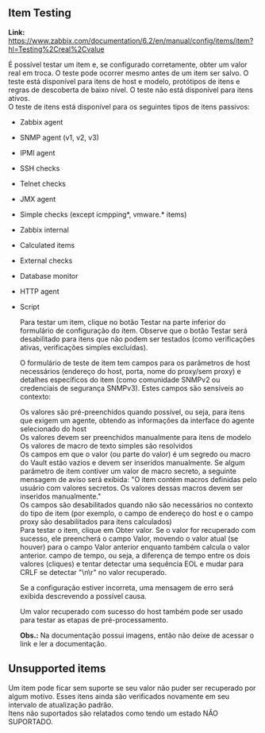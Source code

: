 ## **Item Testing**
   **Link:** https://www.zabbix.com/documentation/6.2/en/manual/config/items/item?hl=Testing%2Creal%2Cvalue<br>
   
   É possível testar um item e, se configurado corretamente, obter um valor real em troca. O teste pode ocorrer mesmo antes de um item ser salvo. O teste está disponível para itens de host e modelo, protótipos de itens e regras de descoberta de baixo nível. O teste não está disponível para itens ativos.<br>
   O teste de itens está disponível para os seguintes tipos de itens passivos:<br>

 - Zabbix agent
 - SNMP agent (v1, v2, v3)
 - IPMI agent
 - SSH checks
 - Telnet checks
 - JMX agent
 - Simple checks (except icmpping*, vmware.* items)
 - Zabbix internal
 - Calculated items
 - External checks
 - Database monitor
 - HTTP agent
 - Script

   Para testar um item, clique no botão Testar na parte inferior do formulário de configuração do item. Observe que o botão Testar será desabilitado para itens que não podem ser testados (como verificações ativas, verificações simples excluídas).<br>

   O formulário de teste de item tem campos para os parâmetros de host necessários (endereço do host, porta, nome do proxy/sem proxy) e detalhes específicos do item (como comunidade SNMPv2 ou credenciais de segurança SNMPv3). Estes campos são sensíveis ao contexto:<br>

   Os valores são pré-preenchidos quando possível, ou seja, para itens que exigem um agente, obtendo as informações da interface do agente selecionado do host<br>
   Os valores devem ser preenchidos manualmente para itens de modelo<br>
   Os valores de macro de texto simples são resolvidos<br>
   Os campos em que o valor (ou parte do valor) é um segredo ou macro do Vault estão vazios e devem ser inseridos manualmente. Se algum parâmetro de item contiver um valor de macro secreto, a seguinte mensagem de aviso será exibida: "O item contém macros definidas pelo usuário com valores secretos. Os valores dessas macros devem ser inseridos manualmente."<br>
   Os campos são desabilitados quando não são necessários no contexto do tipo de item (por exemplo, o campo de endereço do host e o campo proxy são desabilitados para itens calculados)<br>
   Para testar o item, clique em Obter valor. Se o valor for recuperado com sucesso, ele preencherá o campo Valor, movendo o valor atual (se houver) para o campo Valor anterior enquanto também calcula o valor anterior. campo de tempo, ou seja, a diferença de tempo entre os dois valores (cliques) e tentar detectar uma sequência EOL e mudar para CRLF se detectar "\n\r" no valor recuperado.<br>

   Se a configuração estiver incorreta, uma mensagem de erro será exibida descrevendo a possível causa.<br>

   Um valor recuperado com sucesso do host também pode ser usado para testar as etapas de pré-processamento.<br>

   **Obs.:** Na documentação possui imagens, então não deixe de acessar o link e ler a documentação.<br>

## **Unsupported items**
   Um item pode ficar sem suporte se seu valor não puder ser recuperado por algum motivo. Esses itens ainda são verificados novamente em seu intervalo de atualização padrão.<br>
   Itens não suportados são relatados como tendo um estado NÃO SUPORTADO.<br>